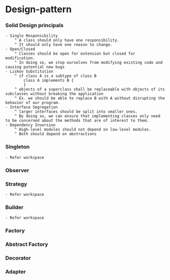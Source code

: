 # Design-pattern
### Solid Design principals
	- Single Responsibility
		^ A class should only have one responsibility. 
		^ It should only have one reason to change.
	- Open/Closed
		^ Classes should be open for extension but closed for modification.
		^ In doing so, we stop ourselves from modifying existing code and causing potential new bugs
	- Liskov Substitution
		^ if class A is a subtype of class B
			class A implements B {
			}
		^ objects of a superclass shall be replaceable with objects of its subclasses without breaking the application
		^ Ex. we should be able to replace B with A without disrupting the behavior of our program.	
	- Interface Segregation
		^ larger interfaces should be split into smaller ones. 
		^ By doing so, we can ensure that implementing classes only need to be concerned about the methods that are of interest to them.
	- Dependency Inversion
		^ High-level modules should not depend on low-level modules. 
		^ Both should depend on abstractions
### Singleton
	- Refer workspace
### Observer
### Strategy
	- Refer workspace
### Builder
	- Refer workspace
### Factory
### Abstract Factory
### Decorator
### Adapter
